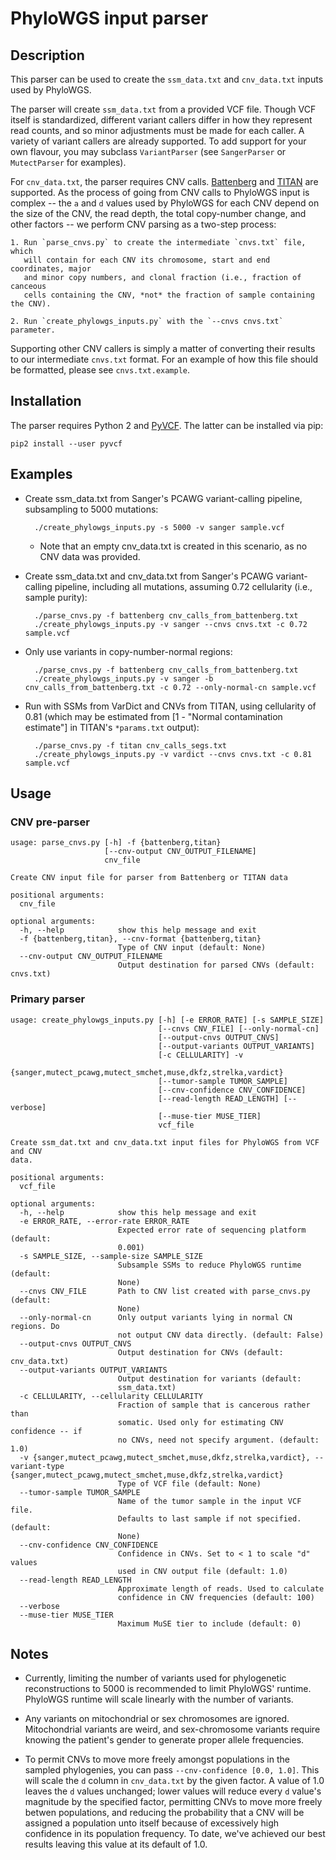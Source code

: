 PhyloWGS input parser
=====================

Description
-----------
This parser can be used to create the `ssm_data.txt` and `cnv_data.txt` inputs
used by PhyloWGS.

The parser will create `ssm_data.txt` from a provided VCF file. Though VCF
itself is standardized, different variant callers differ in how they represent
read counts, and so minor adjustments must be made for each caller. A variety
of variant callers are already supported. To add support for your own flavour,
you may subclass `VariantParser` (see `SangerParser` or `MutectParser` for
examples).

For `cnv_data.txt`, the parser requires CNV calls.
[Battenberg](https://github.com/cancerit/cgpBattenberg) and
[TITAN](http://compbio.bccrc.ca/software/titan/) are supported. As the process of going from CNV calls to PhyloWGS input is complex -- the `a` and `d` values used by PhyloWGS for each CNV depend on the size of the CNV, the read depth, the total copy-number change, and other factors -- we perform CNV parsing as a two-step process:
  
    1. Run `parse_cnvs.py` to create the intermediate `cnvs.txt` file, which
       will contain for each CNV its chromosome, start and end coordinates, major
       and minor copy numbers, and clonal fraction (i.e., fraction of canceous
       cells containing the CNV, *not* the fraction of sample containing the CNV).

    2. Run `create_phylowgs_inputs.py` with the `--cnvs cnvs.txt` parameter.

Supporting other CNV callers is simply a matter of converting their results to
our intermediate `cnvs.txt` format. For an example of how this file should be
formatted, please see `cnvs.txt.example`.

Installation
------------
The parser requires Python 2 and [PyVCF](https://pypi.python.org/pypi/PyVCF).
The latter can be installed via pip:

    pip2 install --user pyvcf

Examples
--------
* Create ssm_data.txt from Sanger's PCAWG variant-calling
  pipeline, subsampling to 5000 mutations:

        ./create_phylowgs_inputs.py -s 5000 -v sanger sample.vcf

    * Note that an empty cnv_data.txt is created in this scenario, as no CNV
      data was provided.

* Create ssm_data.txt and cnv_data.txt from Sanger's PCAWG variant-calling
  pipeline, including all mutations, assuming 0.72 cellularity (i.e., sample purity):

        ./parse_cnvs.py -f battenberg cnv_calls_from_battenberg.txt 
        ./create_phylowgs_inputs.py -v sanger --cnvs cnvs.txt -c 0.72 sample.vcf

* Only use variants in copy-number-normal regions:

        ./parse_cnvs.py -f battenberg cnv_calls_from_battenberg.txt 
        ./create_phylowgs_inputs.py -v sanger -b cnv_calls_from_battenberg.txt -c 0.72 --only-normal-cn sample.vcf

* Run with SSMs from VarDict and CNVs from TITAN, using cellularity of 0.81
  (which may be estimated from [1 - "Normal contamination estimate"] in TITAN's
  `*params.txt` output):

        ./parse_cnvs.py -f titan cnv_calls_segs.txt
        ./create_phylowgs_inputs.py -v vardict --cnvs cnvs.txt -c 0.81 sample.vcf

Usage
-----
### CNV pre-parser

    usage: parse_cnvs.py [-h] -f {battenberg,titan}
                         [--cnv-output CNV_OUTPUT_FILENAME]
                         cnv_file

    Create CNV input file for parser from Battenberg or TITAN data

    positional arguments:
      cnv_file

    optional arguments:
      -h, --help            show this help message and exit
      -f {battenberg,titan}, --cnv-format {battenberg,titan}
                            Type of CNV input (default: None)
      --cnv-output CNV_OUTPUT_FILENAME
                            Output destination for parsed CNVs (default: cnvs.txt)

### Primary parser

    usage: create_phylowgs_inputs.py [-h] [-e ERROR_RATE] [-s SAMPLE_SIZE]
                                     [--cnvs CNV_FILE] [--only-normal-cn]
                                     [--output-cnvs OUTPUT_CNVS]
                                     [--output-variants OUTPUT_VARIANTS]
                                     [-c CELLULARITY] -v
                                     {sanger,mutect_pcawg,mutect_smchet,muse,dkfz,strelka,vardict}
                                     [--tumor-sample TUMOR_SAMPLE]
                                     [--cnv-confidence CNV_CONFIDENCE]
                                     [--read-length READ_LENGTH] [--verbose]
                                     [--muse-tier MUSE_TIER]
                                     vcf_file

    Create ssm_dat.txt and cnv_data.txt input files for PhyloWGS from VCF and CNV
    data.

    positional arguments:
      vcf_file

    optional arguments:
      -h, --help            show this help message and exit
      -e ERROR_RATE, --error-rate ERROR_RATE
                            Expected error rate of sequencing platform (default:
                            0.001)
      -s SAMPLE_SIZE, --sample-size SAMPLE_SIZE
                            Subsample SSMs to reduce PhyloWGS runtime (default:
                            None)
      --cnvs CNV_FILE       Path to CNV list created with parse_cnvs.py (default:
                            None)
      --only-normal-cn      Only output variants lying in normal CN regions. Do
                            not output CNV data directly. (default: False)
      --output-cnvs OUTPUT_CNVS
                            Output destination for CNVs (default: cnv_data.txt)
      --output-variants OUTPUT_VARIANTS
                            Output destination for variants (default:
                            ssm_data.txt)
      -c CELLULARITY, --cellularity CELLULARITY
                            Fraction of sample that is cancerous rather than
                            somatic. Used only for estimating CNV confidence -- if
                            no CNVs, need not specify argument. (default: 1.0)
      -v {sanger,mutect_pcawg,mutect_smchet,muse,dkfz,strelka,vardict}, --variant-type {sanger,mutect_pcawg,mutect_smchet,muse,dkfz,strelka,vardict}
                            Type of VCF file (default: None)
      --tumor-sample TUMOR_SAMPLE
                            Name of the tumor sample in the input VCF file.
                            Defaults to last sample if not specified. (default:
                            None)
      --cnv-confidence CNV_CONFIDENCE
                            Confidence in CNVs. Set to < 1 to scale "d" values
                            used in CNV output file (default: 1.0)
      --read-length READ_LENGTH
                            Approximate length of reads. Used to calculate
                            confidence in CNV frequencies (default: 100)
      --verbose
      --muse-tier MUSE_TIER
                            Maximum MuSE tier to include (default: 0)

Notes
-----
* Currently, limiting the number of variants used for phylogenetic
  reconstructions to 5000 is recommended to limit PhyloWGS' runtime. PhyloWGS
  runtime will scale linearly with the number of variants.

* Any variants on mitochondrial or sex chromosomes are ignored. Mitochondrial
  variants are weird, and sex-chromosome variants require knowing the patient's
  gender to generate proper allele frequencies.

* To permit CNVs to move more freely amongst populations in the sampled
  phylogenies, you can pass `--cnv-confidence [0.0, 1.0]`. This will scale the
  `d` column in `cnv_data.txt` by the given factor. A value of 1.0 leaves the
  `d` values unchanged; lower values will reduce every `d` value's magnitude by
  the specified factor, permitting CNVs to move more freely betwen populations,
  and reducing the probability that a CNV will be assigned a population unto
  itself because of excessively high confidence in its population frequency. To
  date, we've achieved our best results leaving this value at its default of
  1.0.
